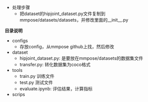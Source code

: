 
* 处理步骤
  * 把dataset的hipjoint_dataset.py文件复制到mmpose/datasets/datasets，并修改里面的__init__.py
  

**目录说明**
* configs
    * 存放config，从mmpose github上找，然后修改
* dataset
    * hipjoint_dataset.py: 是要放在mmpose/datasets的数据集文件
    * transfer.py: 转化数据集为coco格式
* tools
    * train.py 训练文件
    * test.py 测试文件
    * evaluate.ipynb: 评估结果，计算指标
* scrips
